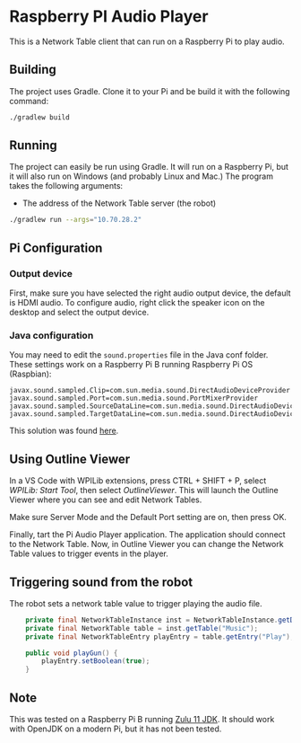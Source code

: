 # Raspberry PI Audio Player

This is a Network Table client that can run on a Raspberry Pi to play audio.

## Building
The project uses Gradle. Clone it to your Pi and be build it with the following command:
``` bash
./gradlew build
```

## Running
The project can easily be run using Gradle. It will run on a Raspberry Pi, but it will also run on Windows (and
probably Linux and Mac.)
The program takes the following arguments:
- The address of the Network Table server (the robot)

``` bash
./gradlew run --args="10.70.28.2"
```

## Pi Configuration
### Output device
First, make sure you have selected the right audio output device, the default is HDMI audio. To configure audio, right
click the speaker icon on the desktop and select the output device.

### Java configuration
You may need to edit the `sound.properties` file in the Java conf folder. These settings work on a Raspberry Pi B
running Raspberry Pi OS (Raspbian):

```
javax.sound.sampled.Clip=com.sun.media.sound.DirectAudioDeviceProvider
javax.sound.sampled.Port=com.sun.media.sound.PortMixerProvider
javax.sound.sampled.SourceDataLine=com.sun.media.sound.DirectAudioDeviceProvider
javax.sound.sampled.TargetDataLine=com.sun.media.sound.DirectAudioDeviceProvider
```
This solution was found [here](https://nealvs.wordpress.com/2017/08/11/java-sound-on-a-raspberry-pi-with-openjdk/).

## Using Outline Viewer
In a VS Code with WPILib extensions, press CTRL + SHIFT + P, select _WPILib: Start Tool_, then select _OutlineViewer_.
This will launch the Outline Viewer where you can see and edit Network Tables.

Make sure Server Mode and the Default Port setting are on, then press OK.

Finally, tart the Pi Audio Player application. The application should connect to the Network Table. Now, in Outline
Viewer you can change the Network Table values to trigger events in the player.

## Triggering sound from the robot
The robot sets a network table value to trigger playing the audio file.
``` java
    private final NetworkTableInstance inst = NetworkTableInstance.getDefault();
    private final NetworkTable table = inst.getTable("Music");
    private final NetworkTableEntry playEntry = table.getEntry("Play");

    public void playGun() {
        playEntry.setBoolean(true);
    }
```

## Note
This was tested on a Raspberry Pi B running [Zulu 11 JDK](https://www.azul.com/downloads/zulu-community/?version=java-11-lts&os=linux&architecture=arm-32-bit-hf&package=jdk).
It should work with OpenJDK on a modern Pi, but it has not been tested.